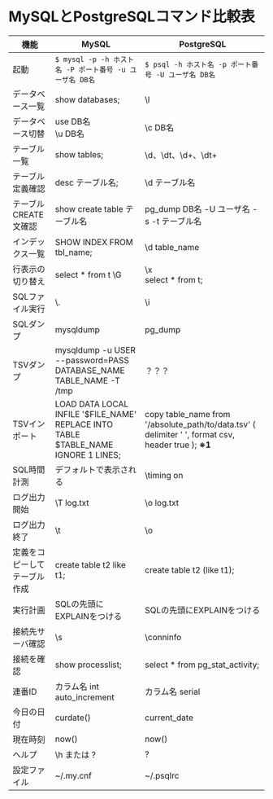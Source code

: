 # MySQLとPostgreSQLコマンド比較表

機能 | MySQL | PostgreSQL
----|----|----
起動 | `$ mysql -p -h ホスト名 -P ポート番号 -u ユーザ名 DB名` | `$ psql -h ホスト名 -p ポート番号 -U ユーザ名 DB名`
データベース一覧 | show databases; | \l
データベース切替 | use DB名<br>\u DB名 | \c DB名
テーブル一覧 | show tables; | \d、\dt、\d+、\dt+
テーブル定義確認 | desc テーブル名; | \d テーブル名
テーブルCREATE文確認 | show create table テーブル名 | pg_dump DB名 -U ユーザ名 -s -t テーブル名
インデックス一覧 | SHOW INDEX FROM tbl_name; | \d table_name
行表示の切り替え | select * from t \G | \x<BR>select * from t;
SQLファイル実行 | \\. | \i
SQLダンプ | mysqldump | pg_dump
TSVダンプ | mysqldump -u USER --password=PASS DATABASE_NAME TABLE_NAME -T /tmp | ？？？
TSVインポート | LOAD DATA LOCAL INFILE '\$FILE_NAME' REPLACE INTO TABLE \$TABLE_NAME IGNORE 1 LINES; | copy table_name from '/absolute_path/to/data.tsv' ( delimiter '    ', format csv, header true ); **※1**
SQL時間計測 | デフォルトで表示される | \timing on
ログ出力開始 | \T log.txt | \o log.txt
ログ出力終了 | \t | \o
定義をコピーしてテーブル作成 | create table t2 like t1; | create table t2 (like t1);
実行計画 | SQLの先頭にEXPLAINをつける | SQLの先頭にEXPLAINをつける
接続先サーバ確認|\s | \conninfo
接続を確認 | show processlist; | select * from pg_stat_activity; |
連番ID | カラム名 int auto_increment | カラム名 serial
今日の日付 | curdate() | current_date
現在時刻 | now() | now()
ヘルプ | \h または \? | \?
設定ファイル | ~/.my.cnf | ~/.psqlrc
